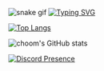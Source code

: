 ![snake gif](https://github.com/choomhub/choomhub/blob/output/github-contribution-grid-snake.gif)
[![Typing SVG](https://readme-typing-svg.herokuapp.com/?lines=New+to+coding;learning+batch+and+python)](https://git.io/typing-svg)

[![Top Langs](https://github-readme-stats.vercel.app/api/top-langs/?username=choomhub&layout=compact)](https://github.com/anuraghazra/github-readme-stats)

![choom's GitHub stats](https://github-readme-stats.vercel.app/api?username=choomhub&show_icons=true&theme=radical)

[![Discord Presence](https://lanyard.cnrad.dev/api/374220001743208459)](https://discord.com/users/374220001743208459)
